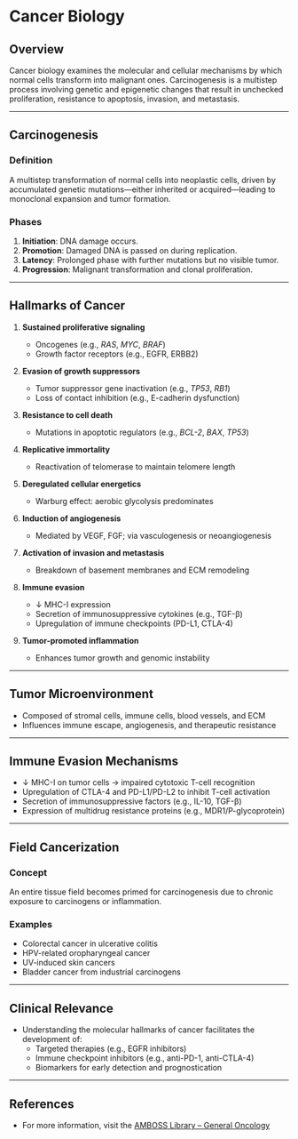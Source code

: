 # Cancer Biology

## Overview

Cancer biology examines the molecular and cellular mechanisms by which normal cells transform into malignant ones. Carcinogenesis is a multistep process involving genetic and epigenetic changes that result in unchecked proliferation, resistance to apoptosis, invasion, and metastasis.

---

## Carcinogenesis

### Definition

A multistep transformation of normal cells into neoplastic cells, driven by accumulated genetic mutations—either inherited or acquired—leading to monoclonal expansion and tumor formation.

### Phases

1. **Initiation**: DNA damage occurs.
2. **Promotion**: Damaged DNA is passed on during replication.
3. **Latency**: Prolonged phase with further mutations but no visible tumor.
4. **Progression**: Malignant transformation and clonal proliferation.

---

## Hallmarks of Cancer

1. **Sustained proliferative signaling**
   - Oncogenes (e.g., *RAS*, *MYC*, *BRAF*)
   - Growth factor receptors (e.g., EGFR, ERBB2)

2. **Evasion of growth suppressors**
   - Tumor suppressor gene inactivation (e.g., *TP53*, *RB1*)
   - Loss of contact inhibition (e.g., E-cadherin dysfunction)

3. **Resistance to cell death**
   - Mutations in apoptotic regulators (e.g., *BCL-2*, *BAX*, *TP53*)

4. **Replicative immortality**
   - Reactivation of telomerase to maintain telomere length

5. **Deregulated cellular energetics**
   - Warburg effect: aerobic glycolysis predominates

6. **Induction of angiogenesis**
   - Mediated by VEGF, FGF; via vasculogenesis or neoangiogenesis

7. **Activation of invasion and metastasis**
   - Breakdown of basement membranes and ECM remodeling

8. **Immune evasion**
   - ↓ MHC-I expression
   - Secretion of immunosuppressive cytokines (e.g., TGF-β)
   - Upregulation of immune checkpoints (PD-L1, CTLA-4)

9. **Tumor-promoted inflammation**
   - Enhances tumor growth and genomic instability

---

## Tumor Microenvironment

- Composed of stromal cells, immune cells, blood vessels, and ECM
- Influences immune escape, angiogenesis, and therapeutic resistance

---

## Immune Evasion Mechanisms

- ↓ MHC-I on tumor cells → impaired cytotoxic T-cell recognition
- Upregulation of CTLA-4 and PD-L1/PD-L2 to inhibit T-cell activation
- Secretion of immunosuppressive factors (e.g., IL-10, TGF-β)
- Expression of multidrug resistance proteins (e.g., MDR1/P-glycoprotein)

---

## Field Cancerization

### Concept

An entire tissue field becomes primed for carcinogenesis due to chronic exposure to carcinogens or inflammation.

### Examples

- Colorectal cancer in ulcerative colitis
- HPV-related oropharyngeal cancer
- UV-induced skin cancers
- Bladder cancer from industrial carcinogens

---

## Clinical Relevance

- Understanding the molecular hallmarks of cancer facilitates the development of:
  - Targeted therapies (e.g., EGFR inhibitors)
  - Immune checkpoint inhibitors (e.g., anti-PD-1, anti-CTLA-4)
  - Biomarkers for early detection and prognostication

---

## References

- For more information, visit the [AMBOSS Library – General Oncology](https://www.amboss.com/us/knowledge/general-oncology?utm_medium=chatgpt-plugin&utm_source=chatgpt)
